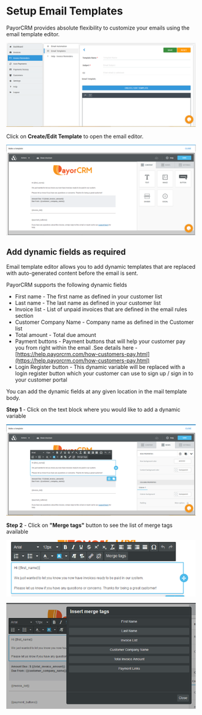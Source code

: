 # Setup Email Templates

PayorCRM provides absolute flexibility to customize your emails using the email template editor.

![](<../.gitbook/assets/image (28).png>)

Click on **Create/Edit Template** to open the email editor.&#x20;

![](<../.gitbook/assets/image (34).png>)

## Add dynamic fields as required

Email template editor allows you to add dynamic templates that are replaced with auto-generated content before the email is sent.

PayorCRM supports the following dynamic fields

* First name - The first name as defined in your customer list
* Last name - The last name as defined in your customer list
* Invoice list - List of unpaid invoices that are defined in the email rules section
* Customer Company Name - Company name as defined in the Customer list
* Total amount  - Total due amount&#x20;
* Payment buttons - Payment buttons that will help your customer pay you from right within the email .See details here - [https://help.payorcrm.com/how-customers-pay.html](https://help.payorcrm.com/how-customers-pay.html)
* Login Register button - This dynamic variable will be replaced with a login register button which your customer can use to sign up / sign in to your customer portal

You can add the dynamic fields at any given location in the mail template body.

**Step 1**  - Click on the text block where you would like to add a dynamic variable

![](<../.gitbook/assets/image (26).png>)



**Step 2** - Click on **"Merge tags"** button to see the list of merge tags available



![](<../.gitbook/assets/image (9).png>)

![](<../.gitbook/assets/image (7).png>)

